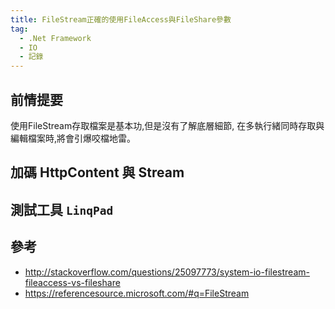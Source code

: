```yaml
---
title: FileStream正確的使用FileAccess與FileShare參數
tag:
  - .Net Framework
  - IO
  - 記錄
---
```

## 前情提要
使用FileStream存取檔案是基本功,但是沒有了解底層細節,
在多執行緒同時存取與編輯檔案時,將會引爆咬檔地雷。



## 加碼 HttpContent 與 Stream


## 測試工具 `LinqPad`

## 參考
- http://stackoverflow.com/questions/25097773/system-io-filestream-fileaccess-vs-fileshare
- https://referencesource.microsoft.com/#q=FileStream